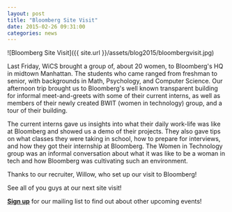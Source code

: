 ```yaml
---
layout: post
title: "Bloomberg Site Visit"
date: 2015-02-26 09:31:00
categories: news
---
```


![Bloomberg Site Visit]({{ site.url }}/assets/blog2015/bloombergvisit.jpg)

Last Friday, WiCS brought a group of, about 20 women, to Bloomberg's HQ in midtown Manhattan. The students who came ranged from freshman to senior, with backgrounds in Math, Psychology, and Computer Science. Our afternoon trip brought us to Bloomberg's well known transparent building for informal meet-and-greets with some of their current interns, as well as members of their newly created BWIT (women in technology) group, and a tour of their building. 

The current interns gave us insights into what their daily work-life was like at Bloomberg and showed us a demo of their projects. They also gave tips on what classes they were taking in school, how to prepare for interviews, and how they got their internship at Bloomberg. The Women in Technology group was an informal conversation about what it was like to be a woman in tech and how Bloomberg was cultivating such an environment. 

Thanks to our recruiter, Willow, who set up our visit to Bloomberg! 

See all of you guys at our next site visit! 

[**Sign up**][mailing list] for our mailing list to find out about other upcoming events!

[mailing list]: http://columbia.us9.list-manage.com/subscribe?u=4c6a1c710f8ab9cce10272368&id=593b5faa43
